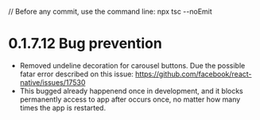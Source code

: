 // Before any commit, use the command line: npx tsc --noEmit

# 0.1.7.12 Bug prevention

- Removed undeline decoration for carousel buttons. Due the possible fatar error described on this issue: https://github.com/facebook/react-native/issues/17530
- This bugged already happenend once in development, and it blocks permanently access to app after occurs once, no matter how many times the app is restarted.